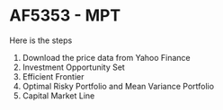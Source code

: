 # AF5353 - MPT

Here is the steps

1. Download the price data from Yahoo Finance
2. Investment Opportunity Set
3. Efficient Frontier
4. Optimal Risky Portfolio and Mean Variance Portfolio
5. Capital Market Line

